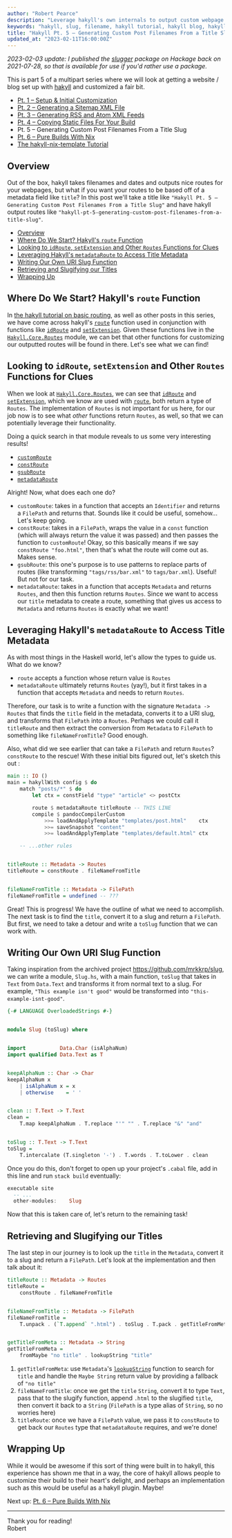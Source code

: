 ```yaml
---
author: "Robert Pearce"
description: "Leverage hakyll's own internals to output custom webpage URI routes using any metdata field – in this case, our post title."
keywords: "hakyll, slug, filename, hakyll tutorial, hakyll blog, hakyll blog tutorial, hakyll static site, static site generator"
title: "Hakyll Pt. 5 – Generating Custom Post Filenames From a Title Slug"
updated_at: "2023-02-11T16:00:00Z"
---
```


_2023-02-03 update: I published the [slugger](https://hackage.haskell.org/package/slugger)
package on Hackage back on 2021-07-28, so that is available for use if you'd
rather use a package._

This is part 5 of a multipart series where we will look at getting a website /
blog set up with [hakyll](https://jaspervdj.be/hakyll) and customized a fair
bit.

* [Pt. 1 – Setup & Initial Customization](/hakyll-pt-1-setup-and-initial-customization.html)
* [Pt. 2 – Generating a Sitemap XML File](/hakyll-pt-2-generating-a-sitemap-xml-file.html)
* [Pt. 3 – Generating RSS and Atom XML Feeds](/hakyll-pt-3-generating-rss-and-atom-xml-feeds.html)
* [Pt. 4 – Copying Static Files For Your Build](/hakyll-pt-4-copying-static-files-for-your-build.html)
* Pt. 5 – Generating Custom Post Filenames From a Title Slug
* [Pt. 6 – Pure Builds With Nix](/hakyll-pt-6-pure-builds-with-nix.html)
* [The hakyll-nix-template Tutorial](/the-hakyll-nix-template-tutorial.html)

## Overview

Out of the box, hakyll takes filenames and dates and outputs nice routes for
your webpages, but what if you want your routes to be based off of a metadata
field like `title`? In this post we'll take a title like `"Hakyll Pt. 5 –
Generating Custom Post Filenames From a Title Slug"` and have hakyll output
routes like `"hakyll-pt-5-generating-custom-post-filenames-from-a-title-slug"`.

- [Overview](#overview)
- [Where Do We Start? Hakyll's `route` Function](#where-do-we-start-hakylls-route-function)
- [Looking to `idRoute`, `setExtension` and Other `Routes` Functions for Clues](#looking-to-idroute-setextension-and-other-routes-functions-for-clues)
- [Leveraging Hakyll's `metadataRoute` to Access Title Metadata](#leveraging-hakylls-metadataroute-to-access-title-metadata)
- [Writing Our Own URI Slug Function](#writing-our-own-uri-slug-function)
- [Retrieving and Slugifying our Titles](#retrieving-and-slugifying-our-titles)
- [Wrapping Up](#wrapping-up)

## Where Do We Start? Hakyll's `route` Function

In [the hakyll tutorial on basic
routing](https://jaspervdj.be/hakyll/tutorials/03-rules-routes-compilers.html#basic-routes),
as well as other posts in this series, we have come across hakyll's
[`route`](https://github.com/jaspervdj/hakyll/blob/1abdeee743d65d96c6f469213ca6e7ea823340a7/lib/Hakyll/Core/Rules.hs#L175)
function used in conjunction with functions like
[`idRoute`](https://github.com/jaspervdj/hakyll/blob/1abdeee743d65d96c6f469213ca6e7ea823340a7/lib/Hakyll/Core/Routes.hs#L114-L115)
and
[`setExtension`](https://github.com/jaspervdj/hakyll/blob/1abdeee743d65d96c6f469213ca6e7ea823340a7/lib/Hakyll/Core/Routes.hs#L136-L138).
Given these functions live in the
[`Hakyll.Core.Routes`](https://github.com/jaspervdj/hakyll/blob/1abdeee743d65d96c6f469213ca6e7ea823340a7/lib/Hakyll/Core/Routes.hs)
module, we can bet that other functions for customizing our outputted routes
will be found in there. Let's see what we can find!

## Looking to `idRoute`, `setExtension` and Other `Routes` Functions for Clues

When we look at
[`Hakyll.Core.Routes`](https://github.com/jaspervdj/hakyll/blob/1abdeee743d65d96c6f469213ca6e7ea823340a7/lib/Hakyll/Core/Routes.hs),
we can see that
[`idRoute`](https://github.com/jaspervdj/hakyll/blob/1abdeee743d65d96c6f469213ca6e7ea823340a7/lib/Hakyll/Core/Routes.hs#L114-L115)
and
[`setExtension`](https://github.com/jaspervdj/hakyll/blob/1abdeee743d65d96c6f469213ca6e7ea823340a7/lib/Hakyll/Core/Routes.hs#L136-L138),
which we know are used with
[`route`](https://github.com/jaspervdj/hakyll/blob/1abdeee743d65d96c6f469213ca6e7ea823340a7/lib/Hakyll/Core/Rules.hs#L175),
both return a type of `Routes`. The implementation of `Routes` is not important
for us here, for our job now is to see what _other_ functions return `Routes`,
as well, so that we can potentially leverage their functionality.

Doing a quick search in that module reveals to us some very interesting results!
* [`customRoute`](https://github.com/jaspervdj/hakyll/blob/1abdeee743d65d96c6f469213ca6e7ea823340a7/lib/Hakyll/Core/Routes.hs#L152-L153)
* [`constRoute`](https://github.com/jaspervdj/hakyll/blob/1abdeee743d65d96c6f469213ca6e7ea823340a7/lib/Hakyll/Core/Routes.hs#L159-L160)
* [`gsubRoute`](https://github.com/jaspervdj/hakyll/blob/1abdeee743d65d96c6f469213ca6e7ea823340a7/lib/Hakyll/Core/Routes.hs#L173-L177)
* [`metadataRoute`](https://github.com/jaspervdj/hakyll/blob/1abdeee743d65d96c6f469213ca6e7ea823340a7/lib/Hakyll/Core/Routes.hs#L182-L185)

Alright! Now, what does each one do?
* `customRoute`: takes in a function that accepts an `Identifier` and returns a
  `FilePath` and returns that. Sounds like it could be useful, somehow... Let's
  keep going.
* `constRoute`: takes in a `FilePath`, wraps the value in a `const` function
  (which will always return the value it was passed) and then passes the
  function to `customRoute`! Okay, so this basically means if we say
  `constRoute "foo.html"`, then that's what the route will come out as. Makes
  sense.
* `gsubRoute`: this one's purpose is to use patterns to replace parts of routes
  (like transforming `"tags/rss/bar.xml"` to `tags/bar.xml`). Useful! But not
  for our task.
* `metadataRoute`: takes in a function that accepts `Metadata` and returns
  `Routes`, and then this function returns `Routes`. Since we want to access our
  `title` metadata to create a route, something that gives us access to
  `Metadata` and returns `Routes` is exactly what we want!

## Leveraging Hakyll's `metadataRoute` to Access Title Metadata
As with most things in the Haskell world, let's allow the types to guide us.
What do we know?
* `route` accepts a function whose return value is `Routes`
* `metadataRoute` ultimately returns `Routes` (yay!), but it first takes in a
  function that accepts `Metadata` and needs to return `Routes`.

Therefore, our task is to write a function with the signature
`Metadata -> Routes` that finds the `title` field in the metadata, converts it
to a URI slug, and transforms that `FilePath` into a `Routes`. Perhaps we could
call it `titleRoute` and then extract the conversion from `Metadata` to
`FilePath` to something like `fileNameFromTitle`? Good enough.

Also, what did we see earlier that can take a `FilePath` and return `Routes`?
`constRoute` to the rescue! With these initial bits figured out, let's sketch
this out :

```haskell
main :: IO ()
main = hakyllWith config $ do
    match "posts/*" $ do
        let ctx = constField "type" "article" <> postCtx

        route $ metadataRoute titleRoute -- THIS LINE
        compile $ pandocCompilerCustom
            >>= loadAndApplyTemplate "templates/post.html"    ctx
            >>= saveSnapshot "content"
            >>= loadAndApplyTemplate "templates/default.html" ctx

    -- ...other rules


titleRoute :: Metadata -> Routes
titleRoute = constRoute . fileNameFromTitle


fileNameFromTitle :: Metadata -> FilePath
fileNameFromTitle = undefined -- ???
```

Great! This is progress! We have the outline of what we need to accomplish. The
next task is to find the `title`, convert it to a slug and return a `FilePath`.
But first, we need to take a detour and write a `toSlug` function that we can
work with.

## Writing Our Own URI Slug Function

Taking inspiration from the archived project https://github.com/mrkkrp/slug, we
can write a module, `Slug.hs`, with a main function, `toSlug` that takes in
`Text` from `Data.Text` and transforms it from normal text to a slug. For
example, `"This example isn't good"` would be transformed into
`"this-example-isnt-good"`.

```haskell
{-# LANGUAGE OverloadedStrings #-}


module Slug (toSlug) where


import           Data.Char (isAlphaNum)
import qualified Data.Text as T


keepAlphaNum :: Char -> Char
keepAlphaNum x
    | isAlphaNum x = x
    | otherwise    = ' '


clean :: T.Text -> T.Text
clean =
    T.map keepAlphaNum . T.replace "'" "" . T.replace "&" "and"


toSlug :: T.Text -> T.Text
toSlug =
    T.intercalate (T.singleton '-') . T.words . T.toLower . clean
```

Once you do this, don't forget to open up your project's `.cabal` file, add in
this line and run `stack build` eventually:

```haskell
executable site
  -- ...
  other-modules:    Slug
```

Now that this is taken care of, let's return to the remaining task!

## Retrieving and Slugifying our Titles

The last step in our journey is to look up the `title` in the `Metadata`,
convert it to a slug and return a `FilePath`. Let's look at the implementation
and then talk about it:

```haskell
titleRoute :: Metadata -> Routes
titleRoute =
    constRoute . fileNameFromTitle


fileNameFromTitle :: Metadata -> FilePath
fileNameFromTitle =
    T.unpack . (`T.append` ".html") . toSlug . T.pack . getTitleFromMeta


getTitleFromMeta :: Metadata -> String
getTitleFromMeta =
    fromMaybe "no title" . lookupString "title"
```

1. `getTitleFromMeta`: use `Metadata`'s
   [`lookupString`](https://github.com/jaspervdj/hakyll/blob/1abdeee743d65d96c6f469213ca6e7ea823340a7/lib/Hakyll/Core/Metadata.hs#L36-L37)
   function to search for `title` and handle the `Maybe String` return value by
   providing a fallback of `"no title"`
1. `fileNameFromTitle`: once we get the `title` `String`, convert it to type
   `Text`, pass that to the slugify function, append `.html` to the slugified
   `title`, then convert it back to a `String` (`FilePath` is a type alias of
   `String`, so no worries here)
1. `titleRoute`: once we have a `FilePath` value, we pass it to `constRoute` to
   get back our `Routes` type that `metadataRoute` requires, and we're done!

## Wrapping Up

While it would be awesome if this sort of thing were built in to hakyll, this
experience has shown me that in a way, the core of hakyll allows people to
customize their build to their heart's delight, and perhaps an implementation
such as this would be useful as a hakyll plugin. Maybe!

Next up: [Pt. 6 – Pure Builds With Nix](/hakyll-pt-6-pure-builds-with-nix.html)

* * *

Thank you for reading!
<br />
Robert
